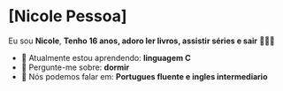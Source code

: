 # [Nicole Pessoa] 
Eu sou <strong>Nicole</strong>, <strong>Tenho 16 anos, adoro ler livros, assistir séries e sair</strong> 👨🏻‍💻 

- 🚀 Atualmente estou aprendendo: <strong>linguagem C</strong> 
- 💬 Pergunte-me sobre: <strong>dormir</strong>
- 📣 Nós podemos falar em: <strong>Portugues fluente e ingles intermediario</strong>

